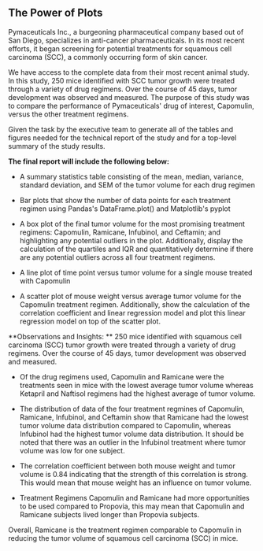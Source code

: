 ## The Power of Plots

Pymaceuticals Inc., a burgeoning pharmaceutical company based out of San Diego, specializes in anti-cancer pharmaceuticals. In its most recent efforts, it began screening for potential treatments for squamous cell carcinoma (SCC), a commonly occurring form of skin cancer.


We have access to the complete data from their most recent animal study. In this study, 250 mice identified with SCC tumor growth were treated through a variety of drug regimens. Over the course of 45 days, tumor development was observed and measured. The purpose of this study was to compare the performance of Pymaceuticals' drug of interest, Capomulin, versus the other treatment regimens.


Given the task by the executive team to generate all of the tables and figures needed for the technical report of the study and for a top-level summary of the study results.


**The final report will include the following below:**
- A summary statistics table consisting of the mean, median, variance, standard deviation, and SEM of the tumor volume for each drug regimen

- Bar plots that show the number of data points for each treatment regimen using Pandas's DataFrame.plot() and Matplotlib's pyplot

- A box plot of the final tumor volume for the most promising treatment regimens: Capomulin, Ramicane, Infubinol, and Ceftamin; and highlighting any potential outliers in the plot. Additionally, display the calculation of the quartiles and IQR and quantitatively determine if there are any potential outliers across all four treatment regimens.

- A line plot of time point versus tumor volume for a single mouse treated with Capomulin

- A scatter plot of mouse weight versus average tumor volume for the Capomulin treatment regimen. Additionally, show the calculation of the correlation coefficient and linear regression model and plot this linear regression model on top of the scatter plot.


**Observations and Insights: ** 
250 mice identified with squamous cell carcinoma (SCC) tumor growth were treated through a variety of drug regimens. Over the course of 45 days, tumor development was observed and measured.
- Of the drug regimens used, Capomulin and Ramicane were the treatments seen in mice with the lowest average tumor volume whereas Ketapril and Naftisol regimens had the highest average of tumor volume.

- The distribution of data of the four treatment regmines of Capomulin, Ramicane, Infubinol, and Ceftamin show that Ramicane had the lowest tumor volume data distribution compared to Capomulin, whereas Infubinol had the highest tumor volume data distribution. It should be noted that there was an outlier in the Infubinol treatment where tumor volume was low for one subject.

- The correlation coefficient between both mouse weight and tumor volume is 0.84 indicating that the strength of this correlation is strong. This would mean that mouse weight has an influence on tumor volume.

- Treatment Regimens Capomulin and Ramicane had more opportunities to be used compared to Propovia, this may mean that Capomulin and Ramicane subjects lived longer than Propovia subjects.

Overall, Ramicane is the treatment regimen comparable to Capomulin in reducing the tumor volume of squamous cell carcinoma (SCC) in mice.


